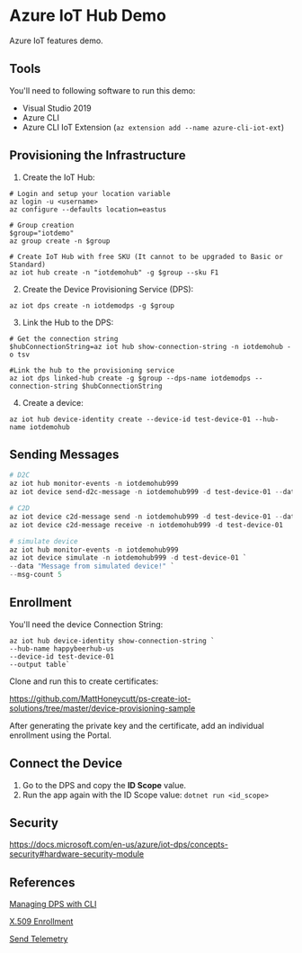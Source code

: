 # Azure IoT Hub Demo

Azure IoT features demo.

## Tools

You'll need to following software to run this demo:

* Visual Studio 2019
* Azure CLI
* Azure CLI IoT Extension (`az extension add --name azure-cli-iot-ext`)

## Provisioning the Infrastructure

1. Create the IoT Hub:

```
# Login and setup your location variable
az login -u <username>
az configure --defaults location=eastus

# Group creation
$group="iotdemo"
az group create -n $group

# Create IoT Hub with free SKU (It cannot to be upgraded to Basic or Standard)
az iot hub create -n "iotdemohub" -g $group --sku F1
```

2. Create the Device Provisioning Service (DPS):

```
az iot dps create -n iotdemodps -g $group
```

3. Link the Hub to the DPS:

```
# Get the connection string
$hubConnectionString=az iot hub show-connection-string -n iotdemohub -o tsv

#Link the hub to the provisioning service
az iot dps linked-hub create -g $group --dps-name iotdemodps --connection-string $hubConnectionString
```
   
4. Create a device:

```
az iot hub device-identity create --device-id test-device-01 --hub-name iotdemohub
```

## Sending Messages

```powershell
# D2C
az iot hub monitor-events -n iotdemohub999
az iot device send-d2c-message -n iotdemohub999 -d test-device-01 --data 'Hello from Azure CLI'

# C2D
az iot device c2d-message send -n iotdemohub999 -d test-device-01 --data 'Hello, device, from Azure CLI'
az iot device c2d-message receive -n iotdemohub999 -d test-device-01

# simulate device
az iot hub monitor-events -n iotdemohub999
az iot device simulate -n iotdemohub999 -d test-device-01 `
--data "Message from simulated device!" `
--msg-count 5
```

## Enrollment

You'll need the device Connection String:

```
az iot hub device-identity show-connection-string `
--hub-name happybeerhub-us
--device-id test-device-01
--output table`
```

Clone and run this to create certificates:

https://github.com/MattHoneycutt/ps-create-iot-solutions/tree/master/device-provisioning-sample

After generating the private key and the certificate, add an individual enrollment using the Portal.

## Connect the Device

1. Go to the DPS and copy the **ID Scope** value.
2. Run the app again with the ID Scope value: `dotnet run <id_scope>`

## Security

https://docs.microsoft.com/en-us/azure/iot-dps/concepts-security#hardware-security-module

## References

[Managing DPS with CLI](https://docs.microsoft.com/en-us/azure/iot-dps/how-to-manage-dps-with-cli)

[X.509 Enrollment](https://docs.microsoft.com/en-us/azure/iot-dps/quick-enroll-device-x509-csharp)

[Send Telemetry](https://docs.microsoft.com/en-us/azure/iot-hub/quickstart-send-telemetry-dotnet)
